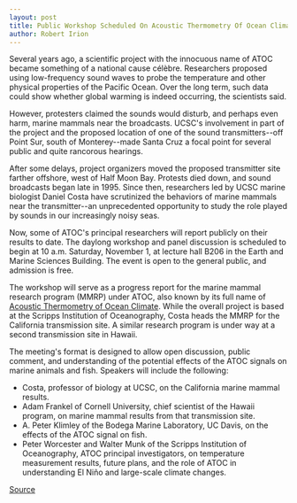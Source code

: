 ```yaml
---
layout: post
title: Public Workshop Scheduled On Acoustic Thermometry Of Ocean Climate Project
author: Robert Irion
---
```


Several years ago, a scientific project with the innocuous name of ATOC became something of a national cause célèbre. Researchers proposed using low-frequency sound waves to probe the temperature and other physical properties of the Pacific Ocean. Over the long term, such data could show whether global warming is indeed occurring, the scientists said.

However, protesters claimed the sounds would disturb, and perhaps even harm, marine mammals near the broadcasts. UCSC's involvement in part of the project and the proposed location of one of the sound transmitters--off Point Sur, south of Monterey--made Santa Cruz a focal point for several public and quite rancorous hearings.

After some delays, project organizers moved the proposed transmitter site farther offshore, west of Half Moon Bay. Protests died down, and sound broadcasts began late in 1995. Since then, researchers led by UCSC marine biologist Daniel Costa have scrutinized the behaviors of marine mammals near the transmitter--an unprecedented opportunity to study the role played by sounds in our increasingly noisy seas.

Now, some of ATOC's principal researchers will report publicly on their results to date. The daylong workshop and panel discussion is scheduled to begin at 10 a.m. Saturday, November 1, at lecture hall B206 in the Earth and Marine Sciences Building. The event is open to the general public, and admission is free.

The workshop will serve as a progress report for the marine mammal research program (MMRP) under ATOC, also known by its full name of [Acoustic Thermometry of Ocean Climate][3]. While the overall project is based at the Scripps Institution of Oceanography, Costa heads the MMRP for the California transmission site. A similar research program is under way at a second transmission site in Hawaii.

The meeting's format is designed to allow open discussion, public comment, and understanding of the potential effects of the ATOC signals on marine animals and fish. Speakers will include the following:
* Costa, professor of biology at UCSC, on the California marine mammal results.
* Adam Frankel of Cornell University, chief scientist of the Hawaii program, on marine mammal results from that transmission site.
* A. Peter Klimley of the Bodega Marine Laboratory, UC Davis, on the effects of the ATOC signal on fish.
* Peter Worcester and Walter Munk of the Scripps Institution of Oceanography, ATOC principal investigators, on temperature measurement results, future plans, and the role of ATOC in understanding El Niño and large-scale climate changes.  

[3]: http://atoc.ucsd.edu

[Source](http://www1.ucsc.edu/oncampus/currents/97-10-27/atoc.htm "Permalink to Acoustic Thermometry of Ocean Climate: 10-27-97")
